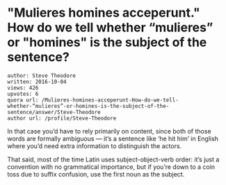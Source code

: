 # "Mulieres homines acceperunt." How do we tell whether “mulieres” or "homines" is the subject of the sentence?

	author: Steve Theodore
	written: 2016-10-04
	views: 426
	upvotes: 6
	quora url: /Mulieres-homines-acceperunt-How-do-we-tell-whether-“mulieres”-or-homines-is-the-subject-of-the-sentence/answer/Steve-Theodore
	author url: /profile/Steve-Theodore


In that case you’d have to rely primarily on content, since both of those words are formally ambiguous — it’s a sentence like ‘he hit him’ in English where you’d need extra information to distinguish the actors.

That said, most of the time Latin uses subject-object-verb order: it’s just a convention with no grammatical importance, but if you’re down to a coin toss due to suffix confusion, use the first noun as the subject.

